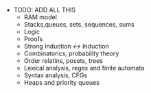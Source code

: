 - TODO: ADD ALL THIS
	- RAM model
	- Stacks,queues, sets, sequences, sums
	- Logic
	- Proofs
	- Strong Induction *<->* Induction
	- Combinatorics, probability theory
	- Order relatins, posets, trees
	- Lexical analysis, regex and finite automata
	- Syntax analysis, CFGs
	- Heaps and priority queues